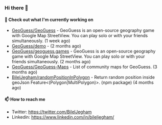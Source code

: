 ### Hi there 👋

#### 👷 Check out what I'm currently working on

- [GeoGuess/GeoGuess](https://github.com/GeoGuess/GeoGuess) - GeoGuess is an open-source geography game with Google Map StreetView. You can play solo or with your friends simultaneously. (1 week ago)
- [GeoGuess/demo](https://github.com/GeoGuess/demo) -  (2 months ago)
- [GeoGuess/geoguess.games](https://github.com/GeoGuess/geoguess.games) - GeoGuess is an open-source geography game with Google Map StreetView. You can play solo or with your friends simultaneously. (2 months ago)
- [GeoGuess/GeoGuess-Maps](https://github.com/GeoGuess/GeoGuess-Maps) - List of community maps for GeoGuess. (3 months ago)
- [BilelJegham/randomPositionInPolygon](https://github.com/BilelJegham/randomPositionInPolygon) - Return random position inside geoJson Feature&lt;(Polygon|MultiPolygon)&gt;. (npm package)  (4 months ago)


#### 📫 How to reach me

- Twitter: https://twitter.com/BilelJegham
- Linkedin: https://www.linkedin.com/in/bileljegham/
